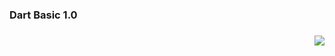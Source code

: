 <p>
<h3>
  Dart Basic 1.0
</h3>
  <h3 align='right'> <a>
    <img src="https://img.shields.io/badge/Dart-0175C2?style=for-the-badge&logo=dart&logoColor=white" />
  </a> </h3>
</p>
